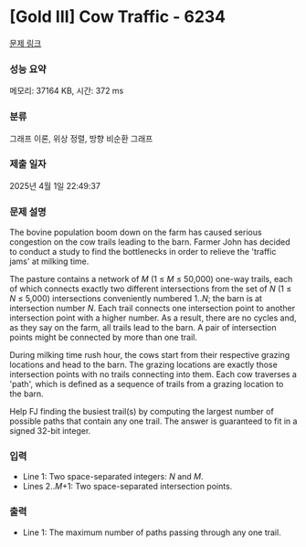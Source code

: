 # [Gold III] Cow Traffic - 6234 

[문제 링크](https://www.acmicpc.net/problem/6234) 

### 성능 요약

메모리: 37164 KB, 시간: 372 ms

### 분류

그래프 이론, 위상 정렬, 방향 비순환 그래프

### 제출 일자

2025년 4월 1일 22:49:37

### 문제 설명

<p>The bovine population boom down on the farm has caused serious congestion on the cow trails leading to the barn. Farmer John has decided to conduct a study to find the bottlenecks in order to relieve the 'traffic jams' at milking time.</p>

<p>The pasture contains a network of <i>M</i> (1 ≤ <i>M</i> ≤ 50,000) one-way trails, each of which connects exactly two different intersections from the set of <i>N</i> (1 ≤ <i>N</i> ≤ 5,000) intersections conveniently numbered 1..<i>N</i>; the barn is at intersection number <i>N</i>. Each trail connects one intersection point to another intersection point with a higher number. As a result, there are no cycles and, as they say on the farm, all trails lead to the barn. A pair of intersection points might be connected by more than one trail.</p>

<p>During milking time rush hour, the cows start from their respective grazing locations and head to the barn. The grazing locations are exactly those intersection points with no trails connecting into them. Each cow traverses a 'path', which is defined as a sequence of trails from a grazing location to the barn.</p>

<p>Help FJ finding the busiest trail(s) by computing the largest number of possible paths that contain any one trail. The answer is guaranteed to fit in a signed 32-bit integer.</p>

### 입력 

 <ul>
	<li>Line 1: Two space-separated integers: <i>N</i> and <i>M</i>.</li>
	<li>Lines 2..<i>M</i>+1: Two space-separated intersection points.</li>
</ul>

### 출력 

 <ul>
	<li>Line 1: The maximum number of paths passing through any one trail.</li>
</ul>

